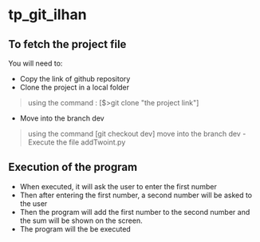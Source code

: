 # tp_git_ilhan
## To fetch the project file

You will need to:

- Copy the link of github repository
- Clone the project in a local folder

>using the command : [$>git clone "the project link"]
- Move into the branch dev
>using the command [git checkout dev] move into the branch dev
-Execute the file addTwoint.py


## Execution of the program

- When executed, it will ask the user to enter the first number
- Then after entering the first number, a second number will be asked to the user
- Then the program will add the first number to the second number and the sum will be shown on the screen.
- The program will the  be executed

